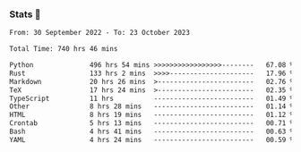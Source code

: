 ### Stats 👋
<!--START_SECTION:waka-->

```txt
From: 30 September 2022 - To: 23 October 2023

Total Time: 740 hrs 46 mins

Python              496 hrs 54 mins >>>>>>>>>>>>>>>>>--------   67.08 %
Rust                133 hrs 2 mins  >>>>---------------------   17.96 %
Markdown            20 hrs 26 mins  >------------------------   02.76 %
TeX                 17 hrs 24 mins  >------------------------   02.35 %
TypeScript          11 hrs          -------------------------   01.49 %
Other               8 hrs 28 mins   -------------------------   01.14 %
HTML                8 hrs 19 mins   -------------------------   01.12 %
Crontab             5 hrs 13 mins   -------------------------   00.71 %
Bash                4 hrs 41 mins   -------------------------   00.63 %
YAML                4 hrs 24 mins   -------------------------   00.59 %
```

<!--END_SECTION:waka-->

<!--
**buhaytza2005/buhaytza2005** is a ✨ _special_ ✨ repository because its `README.md` (this file) appears on your GitHub profile.

Here are some ideas to get you started:

- 🔭 I’m currently working on ...
- 🌱 I’m currently learning ...
- 👯 I’m looking to collaborate on ...
- 🤔 I’m looking for help with ...
- 💬 Ask me about ...
- 📫 How to reach me: ...
- 😄 Pronouns: ...
- ⚡ Fun fact: ...
-->


